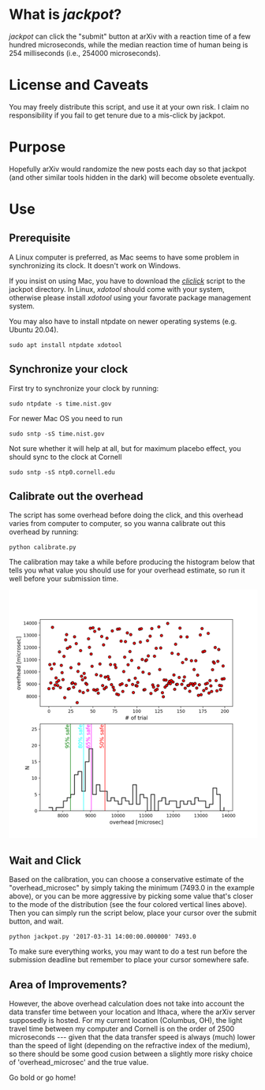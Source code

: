 
What is _jackpot_?
==================

_jackpot_ can click the "submit" button at arXiv with a reaction time of a few hundred microseconds, while the median reaction time of human being is 254 milliseconds (i.e., 254000 microseconds).


License and Caveats
===================

You may freely distribute this script, and use it at your own risk. I claim no responsibility if you fail to get tenure due to a mis-click by jackpot.


Purpose
=======

Hopefully arXiv would randomize the new posts each day so that jackpot (and other similar tools hidden in the dark) will become obsolete eventually.


Use
====

Prerequisite
------------

A Linux computer is preferred, as Mac seems to have some problem in synchronizing its clock. It doesn't work on Windows.

If you insist on using Mac, you have to download the [_cliclick_](https://www.bluem.net/en/mac/cliclick/) script to the jackpot directory. In Linux, _xdotool_ should come with your system, otherwise please install _xdotool_ using your favorate package management system.

You may also have to install ntpdate on newer operating systems (e.g. Ubuntu 20.04).

    sudo apt install ntpdate xdotool
    

Synchronize your clock
----------------------

First try to synchronize your clock by running:


    sudo ntpdate -s time.nist.gov


For newer Mac OS you need to run

    sudo sntp -sS time.nist.gov


Not sure whether it will help at all, but for maximum placebo effect, you should
sync to the clock at Cornell

    sudo sntp -sS ntp0.cornell.edu


Calibrate out the overhead
--------------------------

The script has some overhead before doing the click, and this overhead varies from computer to computer, so you wanna calibrate out this overhead by running:

    python calibrate.py

The calibration may take a while before producing the histogram below that tells you what value you should use for your overhead estimate, so run it well before your submission time.

![calibration](./calibration_output.png "Calibration")


Wait and Click
--------------

Based on the calibration, you can choose a conservative estimate of the "overhead_microsec" by simply taking the minimum (7493.0 in the example above), or you can be more aggressive by picking some value that's closer to the mode of the distribution (see the four colored vertical lines above). Then you can simply run the script below, place your cursor over the submit button, and wait.

    python jackpot.py '2017-03-31 14:00:00.000000' 7493.0

To make sure everything works, you may want to do a test run before the submission deadline but remember to place your cursor somewhere safe.

Area of Improvements?
------------

However, the above overhead calculation does not take into account the data transfer time between your location and Ithaca, where the arXiv server supposedly is hosted. For my current location (Columbus, OH), the light travel time between my computer and Cornell is on the order of 2500 microseconds --- given that the data transfer speed is always (much) lower than the speed of light (depending on the refractive index of the medium), so there should be some good cusion between a slightly more risky choice of 'overhead_microsec' and the true value.

Go bold or go home! 
